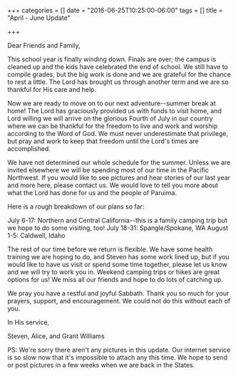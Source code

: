+++
categories = []
date = "2016-06-25T10:25:00-06:00"
tags = []
title = "April - June Update"

+++



Dear Friends and Family,

This school year is finally winding down. Finals are over; the campus
is cleaned up and the kids have celebrated the end of school. We still
have to compile grades, but the big work is done and we are grateful
for the chance to rest a little. The Lord has brought us through
another term and we are so thankful for His care and help.

Now we are ready to move on to our next adventure--summer break at
home! The Lord has graciously provided us with funds to visit home,
and Lord willing we will arrive on the glorious Fourth of July in our
country where we can be thankful for the freedom to live and work and
worship according to the Word of God. We must never underestimate that
privilege, but pray and work to keep that freedom until the Lord's
times are accomplished.

We have not determined our whole schedule for the summer. Unless we
are invited elsewhere we will be spending most of our time in the
Pacific Northwest. If you would like to see pictures and hear stories
of our last year and more here, please contact us. We would love to
tell you more about what the Lord has done for us and the people of
Paruima.

Here is a rough breakdown of our plans so far:

July 6-17: Northern and Central California--this is a family camping
trip but we hope to do some visiting, too!
July 18-31: Spangle/Spokane, WA
August 1-5: Caldwell, Idaho

The rest of our time before we return is flexible. We have some health
training we are hoping to do, and Steven has some work lined up, but
if you would like to have us visit or spend some time together, please
let us know and we will try to work you in. Weekend camping trips or
hikes are great options for us! We miss all our friends and hope to do
lots of catching up.

We pray you have a restful and joyful Sabbath. Thank you so much for
your prayers, support, and encouragement. We could not do this without
each of you.

In His service,

Steven, Alice, and Grant Williams

PS: We're sorry there aren't any pictures in this update. Our internet
service is so slow now that it's impossible to attach any this time.
We hope to send or post pictures in a few weeks when we are back in
the States.
